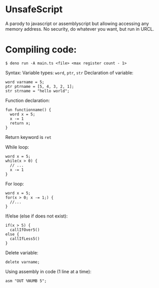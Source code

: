 # UnsafeScript
A parody to javascript or assemblyscript but allowing accessing any memory address. No security, do whatever you want, but run in URCL.

# Compiling code:
`$ deno run -A main.ts <file> <max register count - 1>`

Syntax:
Variable types: `word`, `ptr`, `str`
Declaration of variable:
```
word varname = 5;
ptr ptrname = [5, 4, 3, 2, 1];
str strname = "hello world";
```

Function declaration:
```
fun functionname() {
  word x = 5;
  x -= 1
  return x;
}
```

Return keyword is `ret`

While loop:
```
word x = 5;
while(x > 0) {
  // ...
  x -= 1
}
```

For loop:
```
word x = 5;
for(x > 0; x -= 1;) {
  //...
}
```

If/else (else if does not exist):
```
if(x > 5) {
  callIfOver5()
else {
  callIfLess5()
}
```

Delete variable:
```
delete varname;
```

Using assembly in code (1 line at a time):
```
asm "OUT %NUMB 5";
```
